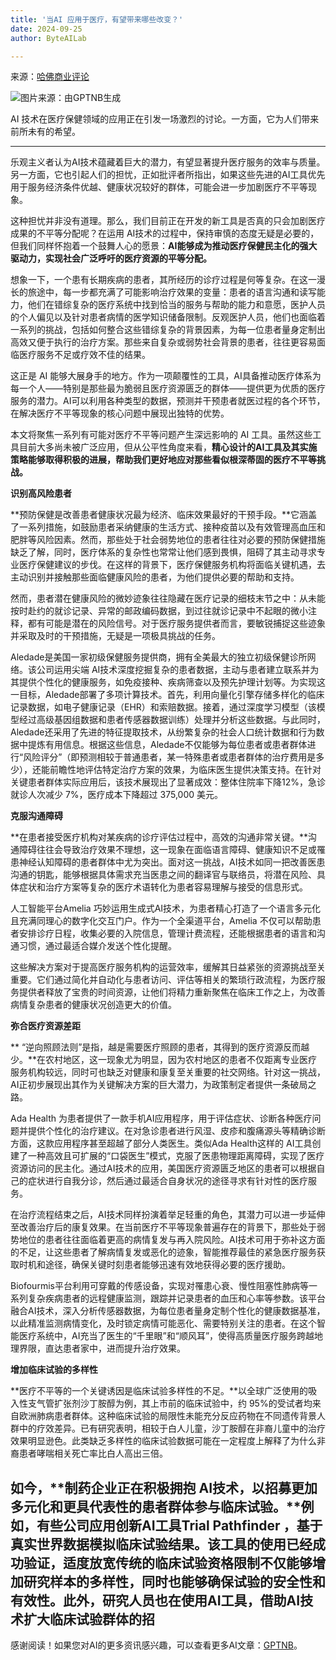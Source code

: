 ```yaml
---
title: '当AI 应用于医疗，有望带来哪些改变？'
date: 2024-09-25
author: ByteAILab

---
```


来源：[哈佛商业评论](https://mp.weixin.qq.com/s/HHiqjCq7OVUW7zQ416eu7w)

![图片来源：由GPTNB生成](http://www.jesonc.com/upload/8FD7B96F5E34993C64020C0DB54F4C00/1727145375297/lozkQos1H3ukcRewnXKKAVnSofOU.png)

AI 技术在医疗保健领域的应用正在引发一场激烈的讨论。一方面，它为人们带来前所未有的希望。

---
乐观主义者认为AI技术蕴藏着巨大的潜力，有望显著提升医疗服务的效率与质量。另一方面，它也引起人们的担忧，正如批评者所指出，如果这些先进的AI工具优先用于服务经济条件优越、健康状况较好的群体，可能会进一步加剧医疗不平等现象。

这种担忧并非没有道理。那么，我们目前正在开发的新工具是否真的只会加剧医疗成果的不平等分配呢？在运用 AI技术的过程中，保持审慎的态度无疑是必要的，但我们同样怀抱着一个鼓舞人心的愿景：**AI能够成为推动医疗保健民主化的强大驱动力，实现社会广泛呼吁的医疗资源的平等分配。**

想象一下，一个患有长期疾病的患者，其所经历的诊疗过程是何等复杂。在这一漫长的旅途中，每一步都充满了可能影响治疗效果的变量：患者的语言沟通和读写能力，他们在错综复杂的医疗系统中找到恰当的服务与帮助的能力和意愿，医护人员的个人偏见以及针对患者病情的医学知识储备限制。反观医护人员，他们也面临着一系列的挑战，包括如何整合这些错综复杂的背景因素，为每一位患者量身定制出高效又便于执行的治疗方案。那些来自复杂或弱势社会背景的患者，往往更容易面临医疗服务不足或疗效不佳的结果。

这正是 AI 能够大展身手的地方。作为一项颠覆性的工具，AI具备推动医疗体系为每一个人——特别是那些最为脆弱且医疗资源匮乏的群体——提供更为优质的医疗服务的潜力。AI可以利用各种类型的数据，预测并干预患者就医过程的各个环节，在解决医疗不平等现象的核心问题中展现出独特的优势。

本文将聚焦一系列有可能对医疗不平等问题产生深远影响的 AI 工具。虽然这些工具目前大多尚未被广泛应用，但从公平性角度来看，**精心设计的AI工具及其实施策略能够取得积极的进展，帮助我们更好地应对那些看似根深蒂固的医疗不平等挑战。**

**识别高风险患者**

**预防保健是改善患者健康状况最为经济、临床效果最好的干预手段。**它涵盖了一系列措施，如鼓励患者采纳健康的生活方式、接种疫苗以及有效管理高血压和肥胖等风险因素。然而，那些处于社会弱势地位的患者往往对必要的预防保健措施缺乏了解，同时，医疗体系的复杂性也常常让他们感到畏惧，阻碍了其主动寻求专业医疗保健建议的步伐。在这样的背景下，医疗保健服务机构将面临关键机遇，去主动识别并接触那些面临健康风险的患者，为他们提供必要的帮助和支持。

然而，患者潜在健康风险的微妙迹象往往隐藏在医疗记录的细枝末节之中：从未能按时赴约的就诊记录、异常的邮政编码数据，到过往就诊记录中不起眼的微小注释，都有可能是潜在的风险信号。对于医疗服务提供者而言，要敏锐捕捉这些迹象并采取及时的干预措施，无疑是一项极具挑战的任务。

Aledade是美国一家初级保健服务提供商，拥有全美最大的独立初级保健诊所网络。该公司运用尖端 AI技术深度挖掘复杂的患者数据，主动与患者建立联系并为其提供个性化的健康服务，如免疫接种、疾病筛查以及预先护理计划等。为实现这一目标，Aledade部署了多项计算技术。首先，利用向量化引擎存储多样化的临床记录数据，如电子健康记录（EHR）和索赔数据。接着，通过深度学习模型（该模型经过高级基因组数据和患者传感器数据训练）处理并分析这些数据。与此同时，Aledade还采用了先进的特征提取技术，从纷繁复杂的社会人口统计数据和行为数据中提炼有用信息。根据这些信息，Aledade不仅能够为每位患者或患者群体进行“风险评分”（即预测相较于普通患者，某一特殊患者或患者群体的治疗费用是多少），还能前瞻性地评估特定治疗方案的效果，为临床医生提供决策支持。在针对关键患者群体实际应用后，该技术展现出了显著成效：整体住院率下降12%，急诊就诊人次减少 7%，医疗成本下降超过 375,000 美元。

**克服沟通障碍**

**在患者接受医疗机构对某疾病的诊疗评估过程中，高效的沟通非常关键。**沟通障碍往往会导致治疗效果不理想，这一现象在面临语言障碍、健康知识不足或罹患神经认知障碍的患者群体中尤为突出。面对这一挑战，AI技术如同一把改善医患沟通的钥匙，能够根据具体需求充当医患之间的翻译官与联络员，将潜在风险、具体症状和治疗方案等复杂的医疗术语转化为患者容易理解与接受的信息形式。

人工智能平台Amelia 巧妙运用生成式AI技术，为患者精心打造了一个语言多元化且充满同理心的数字化交互门户。作为一个全渠道平台，Amelia 不仅可以帮助患者安排诊疗日程，收集必要的入院信息，管理计费流程，还能根据患者的语言和沟通习惯，通过最适合媒介发送个性化提醒。

这些解决方案对于提高医疗服务机构的运营效率，缓解其日益紧张的资源挑战至关重要。它们通过简化并自动化与患者访问、评估等相关的繁琐行政流程，为医疗服务提供者释放了宝贵的时间资源，让他们将精力重新聚焦在临床工作之上，为改善病情复杂患者的健康状况创造更大的价值。

**弥合医疗资源差距**

** “逆向照顾法则”是指，越是需要医疗照顾的患者，其得到的医疗资源反而越少。**在农村地区，这一现象尤为明显，因为农村地区的患者不仅距离专业医疗服务机构较远，同时可也缺乏对健康和康复至关重要的社交网络。针对这一挑战，AI正初步展现出其作为关键解决方案的巨大潜力，为政策制定者提供一条破局之路。

Ada Health 为患者提供了一款手机AI应用程序，用于评估症状、诊断各种医疗问题并提供个性化的治疗建议。在对急诊患者进行风湿、皮疹和腹痛源头等精确诊断方面，这款应用程序甚至超越了部分人类医生。类似Ada Health这样的 AI工具创建了一种高效且可扩展的“口袋医生”模式，克服了医患物理距离障碍，实现了医疗资源访问的民主化。通过AI技术的应用，美国医疗资源匮乏地区的患者可以根据自己的症状进行自我分诊，然后通过最适合自身状况的途径寻求有针对性的医疗服务。

在治疗流程结束之后，AI技术同样扮演着举足轻重的角色，其潜力可以进一步延伸至改善治疗后的康复效果。在当前医疗不平等现象普遍存在的背景下，那些处于弱势地位的患者往往面临着更高的病情复发与再入院风险。AI技术可用于弥补这方面的不足，让这些患者了解病情复发或恶化的迹象，智能推荐最佳的紧急医疗服务获取时机和途径，确保关键时刻患者能够迅速有效地获得必要的医疗援助。

Biofourmis平台利用可穿戴的传感设备，实现对罹患心衰、慢性阻塞性肺病等一系列复杂疾病患者的远程健康监测，跟踪并记录患者的血压和心率等参数。该平台融合AI技术，深入分析传感器数据，为每位患者量身定制个性化的健康数据基准，以此精准监测病情变化，及时锁定病情可能恶化、需要特别关注的患者。在这个智能医疗系统中，AI充当了医生的“千里眼”和“顺风耳”，使得高质量医疗服务跨越地理界限，直达患者家中，进而提升治疗效果。

**增加临床试验的多样性**

**医疗不平等的一个关键诱因是临床试验多样性的不足。**以全球广泛使用的吸入性支气管扩张剂沙丁胺醇为例，其上市前的临床试验中，约 95%的受试者均来自欧洲肺病患者群体。这种临床试验的局限性未能充分反应药物在不同遗传背景人群中的疗效差异。已有研究表明，相较于白人儿童，沙丁胺醇在非裔儿童中的治疗效果明显逊色。此类缺乏多样性的临床试验数据可能在一定程度上解释了为什么非裔患者哮喘相关死亡率比白人高出三倍。

如今，**制药企业正在积极拥抱 AI技术，以招募更加多元化和更具代表性的患者群体参与临床试验。**例如，有些公司应用创新AI工具Trial Pathfinder ，基于真实世界数据模拟临床试验结果。该工具的使用已经成功验证，适度放宽传统的临床试验资格限制不仅能够增加研究样本的多样性，同时也能够确保试验的安全性和有效性。此外，研究人员也在使用AI工具，借助AI技术扩大临床试验群体的招
---
感谢阅读！如果您对AI的更多资讯感兴趣，可以查看更多AI文章：[GPTNB](https://gptnb.com)。